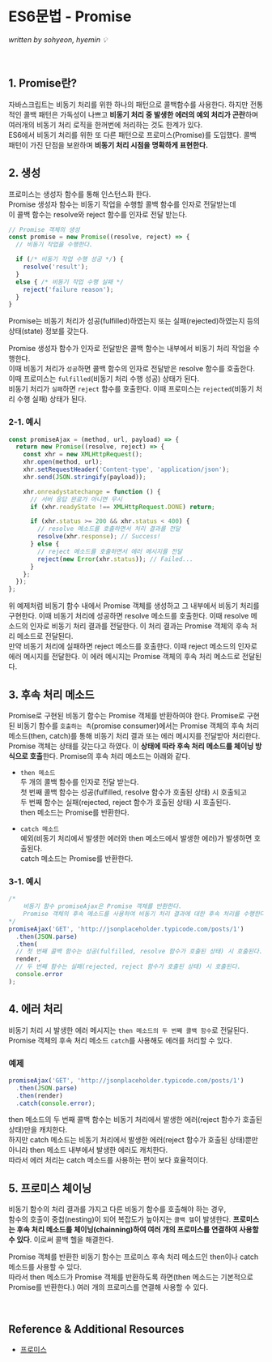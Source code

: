# ES6문법 - Promise
*written by sohyeon, hyemin 💡*

<br>

## 1. Promise란?

자바스크립트는 비동기 처리를 위한 하나의 패턴으로 콜백함수를 사용한다. 하지만 전통적인 콜백 패턴은 가독성이 나쁘고 **비동기 처리 중 발생한 에러의 예외 처리가 곤란**하며 여러개의 비동기 처리 로직을 한꺼번에 처리하는 것도 한계가 있다.  
ES6에서 비동기 처리를 위한 또 다른 패턴으로 프로미스(Promise)를 도입했다. 콜백 패턴이 가진 단점을 보완하며 **비동기 처리 시점을 명확하게 표현한다.**  

## 2. 생성

프로미스는 생성자 함수를 통해 인스턴스화 한다.  
Promise 생성자 함수는 비동기 작업을 수행할 콜백 함수를 인자로 전달받는데  
이 콜백 함수는 resolve와 reject 함수를 인자로 전달 받는다.  

```Javascript
// Promise 객체의 생성
const promise = new Promise((resolve, reject) => {
  // 비동기 작업을 수행한다.

  if (/* 비동기 작업 수행 성공 */) {
    resolve('result');
  }
  else { /* 비동기 작업 수행 실패 */
    reject('failure reason');
  }
}
```
Promise는 비동기 처리가 성공(fulfilled)하였는지 또는 실패(rejected)하였는지 등의 상태(state) 정보를 갖는다.  

Promise 생성자 함수가 인자로 전달받은 콜백 함수는 내부에서 비동기 처리 작업을 수행한다.  
이때 비동기 처리가 `성공`하면 콜백 함수의 인자로 전달받은 resolve 함수를 호출한다.  
이때 프로미스는 `fulfilled`(비동기 처리 수행 성공) 상태가 된다.  
비동기 처리가 `실패`하면 `reject` 함수를 호출한다. 이때 프로미스는 `rejected`(비동기 처리 수행 실패) 상태가 된다.  

### 2-1. 예시
```Javascript
const promiseAjax = (method, url, payload) => {
  return new Promise((resolve, reject) => {
    const xhr = new XMLHttpRequest();
    xhr.open(method, url);
    xhr.setRequestHeader('Content-type', 'application/json');
    xhr.send(JSON.stringify(payload));

    xhr.onreadystatechange = function () {
      // 서버 응답 완료가 아니면 무시
      if (xhr.readyState !== XMLHttpRequest.DONE) return;

      if (xhr.status >= 200 && xhr.status < 400) {
        // resolve 메소드를 호출하면서 처리 결과를 전달
        resolve(xhr.response); // Success!
      } else {
        // reject 메소드를 호출하면서 에러 메시지를 전달
        reject(new Error(xhr.status)); // Failed...
      }
    };
  });
};
```
위 예제처럼 비동기 함수 내에서 Promise 객체를 생성하고 그 내부에서 비동기 처리를 구현한다. 이때 비동기 처리에 성공하면 resolve 메소드를 호출한다. 이때 resolve 메소드의 인자로 비동기 처리 결과를 전달한다. 이 처리 결과는 Promise 객체의 후속 처리 메소드로 전달된다.  
만약 비동기 처리에 실패하면 reject 메소드를 호출한다. 이때 reject 메소드의 인자로 에러 메시지를 전달한다. 이 에러 메시지는 Promise 객체의 후속 처리 메소드로 전달된다.

## 3. 후속 처리 메소드

Promise로 구현된 비동기 함수는 Promise 객체를 반환하여야 한다.   Promise로 구현된 비동기 함수를 `호출하는 측`(promise consumer)에서는 Promise 객체의 후속 처리 메소드(then, catch)를 통해 비동기 처리 결과 또는 에러 메시지를 전달받아 처리한다. Promise 객체는 상태를 갖는다고 하였다. 이 **상태에 따라 후속 처리 메소드를 체이닝 방식으로 호출**한다. Promise의 후속 처리 메소드는 아래와 같다.

* `then 메소드`  
    두 개의 콜백 함수를 인자로 전달 받는다.  
    첫 번째 콜백 함수는 성공(fulfilled, resolve 함수가 호출된 상태) 시 호출되고  
    두 번째 함수는 실패(rejected, reject 함수가 호출된 상태) 시 호출된다.  
    then 메소드는 Promise를 반환한다.

* `catch 메소드`  
    예외(비동기 처리에서 발생한 에러와 then 메소드에서 발생한 에러)가 발생하면 호출된다.  
    catch 메소드는 Promise를 반환한다.  

### 3-1. 예시
```Javascript
/*
    비동기 함수 promiseAjax은 Promise 객체를 반환한다.
    Promise 객체의 후속 메소드를 사용하여 비동기 처리 결과에 대한 후속 처리를 수행한다.
*/
promiseAjax('GET', 'http://jsonplaceholder.typicode.com/posts/1')
  .then(JSON.parse)
  .then(
  // 첫 번째 콜백 함수는 성공(fulfilled, resolve 함수가 호출된 상태) 시 호출된다.
  render,
  // 두 번째 함수는 실패(rejected, reject 함수가 호출된 상태) 시 호출된다.
  console.error
);

```

## 4. 에러 처리

비동기 처리 시 발생한 에러 메시지는 `then 메소드의 두 번째 콜백 함수`로 전달된다.  
Promise 객체의 후속 처리 메소드 `catch`를 사용해도 에러를 처리할 수 있다.

### 예제
```Javascript
promiseAjax('GET', 'http://jsonplaceholder.typicode.com/posts/1')
  .then(JSON.parse)
  .then(render)
  .catch(console.error);
```

then 메소드의 두 번째 콜백 함수는 비동기 처리에서 발생한 에러(reject 함수가 호출된 상태)만을 캐치한다.  
하지만 catch 메소드는 비동기 처리에서 발생한 에러(reject 함수가 호출된 상태)뿐만 아니라 then 메소드 내부에서 발생한 에러도 캐치한다.  
따라서 에러 처리는 catch 메소드를 사용하는 편이 보다 효율적이다.  

## 5. 프로미스 체이닝

비동기 함수의 처리 결과를 가지고 다른 비동기 함수를 호출해야 하는 경우,  
함수의 호출이 중첩(nesting)이 되어 복잡도가 높아지는 `콜백 헬`이 발생한다. **프로미스는 후속 처리 메소드를 체이닝(chainning)하여 여러 개의 프로미스를 연결하여 사용할 수 있다**. 이로써 콜백 헬을 해결한다.

Promise 객체를 반환한 비동기 함수는 프로미스 후속 처리 메소드인 then이나 catch 메소드를 사용할 수 있다.  
따라서 then 메소드가 Promise 객체를 반환하도록 하면(then 메소드는 기본적으로 Promise를 반환한다.) 여러 개의 프로미스를 연결해 사용할 수 있다.

<br>

## Reference & Additional Resources
* [프로미스](https://poiemaweb.com/es6-promise)